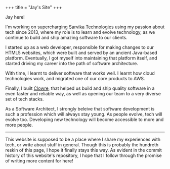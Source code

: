 +++
title = "Jay's Site"
+++

Jay here!

I'm working on supercharging [Sarvika Technologies](https://www.sarvika.com) using my passion about tech since 2013,
where my role is to learn and evolve technology, as we continue to build and ship amazing software to our clients.

I started up as a web developer, responsible for making changes to our HTML5 websites, which were built and served
by an ancient Java-based platform. Eventually, I got myself into maintaining that platform itself, and started driving
my career into the path of software architecture.

With time, I learnt to deliver software that works well. I learnt how cloud technologies work, and migrated one of our
core products to AWS. 

Finally, I built [Clowre](https://www.clowre.com), that helped us build and ship quality software in a even faster and
reliable way, as well as opening our team to a very diverse set of tech stacks.

As a Software Architect, I strongly beleive that software development is such a profession which will always stay young.
As people evolve, tech will evolve too. Developing new technology will become accessible to more and more people.

---

This website is supposed to be a place where I share my experiences with tech, or write about stuff in general. Though this
is probably the hundreth reskin of this page, I hope it finally stays this way. As evident in the commit history of this
website's repository, I hope that I follow through the promise of writing more content for here!
